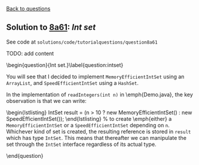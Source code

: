 [Back to questions](../README.md)

## Solution to [8a61](../questions/8a61): *Int set*

See code at `solutions/code/tutorialquestions/question8a61`

TODO: add content

\begin{question}{Int set.}\label{question:intset}

You will see that I decided to implement `MemoryEfficientIntSet` using
an `ArrayList`, and `SpeedEfficientIntSet` using a `HashSet`.

In the implementation of `readIntegers(int n)` in \emph{Demo.java}, the key observation is that we can write:

\begin{lstlisting}
IntSet result = (n > 10 ? new MemoryEfficientIntSet() : new SpeedEfficientIntSet());
\end{lstlisting}
%
to create \emph{either} a `MemoryEfficientIntSet` or a `SpeedEfficientIntSet` depending on
`n`.  Whichever kind of set is created, the resulting reference is stored in `result` which
has type `IntSet`.  This means that thereafter we can manipulate the set through the `IntSet`
interface regardless of its actual type.

\end{question}
